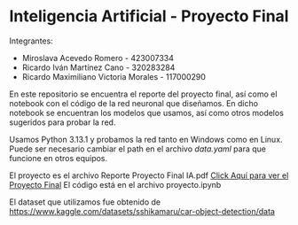 # Inteligencia Artificial - Proyecto Final

Integrantes: 

* Miroslava Acevedo Romero - 423007334
* Ricardo Iván Martínez Cano - 320283284
* Ricardo Maximiliano Victoria Morales - 117000290

En este repositorio se encuentra el reporte del proyecto final, así como el notebook con el código de la red neuronal que diseñamos. En dicho notebook se encuentran los modelos que usamos, así como otros modelos sugeridos para probar la red.

Usamos Python 3.13.1 y probamos la red tanto en Windows como en Linux. Puede ser necesario cambiar el path en el archivo _data.yaml_ para que funcione en otros equipos.

El proyecto es el archivo Reporte Proyecto Final IA.pdf  <a href="Reporte Proyecto Final IA.pdf" target="_blank">Click Aquí para ver el Proyecto Final</a>
El código está en el archivo proyecto.ipynb

El dataset que utilizamos fue obtenido de https://www.kaggle.com/datasets/sshikamaru/car-object-detection/data
